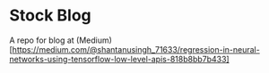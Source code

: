 # Stock Blog
A repo for blog at (Medium)[https://medium.com/@shantanusingh_71633/regression-in-neural-networks-using-tensorflow-low-level-apis-818b8bb7b433]
